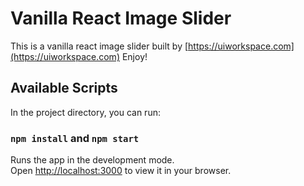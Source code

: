 # Vanilla React Image Slider

This is a vanilla react image slider built by [https://uiworkspace.com](https://uiworkspace.com) Enjoy!

## Available Scripts

In the project directory, you can run:

### `npm install` and `npm start`

Runs the app in the development mode.\
Open [http://localhost:3000](http://localhost:3000) to view it in your browser.
